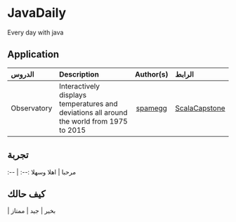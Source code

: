 # JavaDaily
Every day with java

## Application
الدروس  | Description | Author(s) | الرابط 
:-- | :-- | :--: | :--
Observatory | Interactively displays temperatures and deviations all around the world from 1975 to 2015 | [spamegg](https://github.com/spamegg1) | [ScalaCapstone](https://github.com/spamegg1/ScalaCapstone)



## تجربة 
 :-- | :--: 
مرحبا | اهلا وسهلا 
## كيف حالك 
| بخير | جيد | ممتاز 

